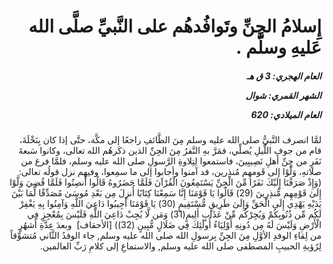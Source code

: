 <h1 dir="rtl">إِسلامُ الجِنِّ وتَوافُدهُم على النَّبيِّ صلَّى الله عَليهِ وسلَّم  .</h1>

<h5 dir="rtl">العام الهجري:  3  ق هـ

الشهر القمري: شوال

العام الميلادي: 620</h5>

<p dir="rtl">لمَّا انصرف النَّبيُّ صلى الله عليه وسلم مِنَ الطَّائفِ راجعًا إلى مكَّة، حتَّى إذا كان بِنَخْلَةَ، قام من جوفِ اللَّيلِ يُصلِّي، فمَرَّ بهِ النَّفرُ مِنَ الجِنِّ الذين ذكَرهُم الله تعالى، وكانوا سَبعةَ نَفَرٍ من جِنِّ أهلِ نَصِيبِينَ، فاستمعوا لِتِلاوةِ الرَّسولِ صلى الله عليه وسلم، فلمَّا فرغ من صلاتهِ، وَلَّوْا إلى قَومهِم مُنذِرين، قد آمنوا وأجابوا إلى ما سمِعوا، وفيهِم نزل قولُه تعالى: (وَإِذْ صَرَفْنَا إِلَيْكَ نَفَرًا مِّنَ الْجِنِّ يَسْتَمِعُونَ الْقُرْآنَ فَلَمَّا حَضَرُوهُ قَالُوا أَنصِتُوا فَلَمَّا قُضِيَ وَلَّوْا إِلَىٰ قَوْمِهِم مُّنذِرِينَ (29) قَالُوا يَا قَوْمَنَا إِنَّا سَمِعْنَا كِتَابًا أُنزِلَ مِن بَعْدِ مُوسَىٰ مُصَدِّقًا لِّمَا بَيْنَ يَدَيْهِ يَهْدِي إِلَى الْحَقِّ وَإِلَىٰ طَرِيقٍ مُّسْتَقِيمٍ (30) يَا قَوْمَنَا أَجِيبُوا دَاعِيَ اللَّهِ وَآمِنُوا بِهِ يَغْفِرْ لَكُم مِّن ذُنُوبِكُمْ وَيُجِرْكُم مِّنْ عَذَابٍ أَلِيمٍ(31) وَمَن لَّا يُجِبْ دَاعِيَ اللَّهِ فَلَيْسَ بِمُعْجِزٍ فِي الْأَرْضِ وَلَيْسَ لَهُ مِن دُونِهِ أَوْلِيَاءُ أُولَٰئِكَ فِي ضَلَالٍ مُّبِينٍ (32)) [الأحقاف]  وبعدَ عِدَّةِ أَشهُرٍ من لِقاءِ الوفدِ الأوَّلِ مِنَ الجِنِّ بِرسولِ الله صلى الله عليه وسلم, جاء الوفدُ الثَّاني مُتشوِّقاً لِرُؤيةِ الحبيبِ المصطفى صلى الله عليه وسلم, والاستماعِ إلى كلامِ رَبِّ العالمين.</p></br>
